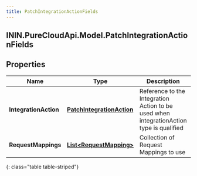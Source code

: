 ```yaml
---
title: PatchIntegrationActionFields
---
```

## ININ.PureCloudApi.Model.PatchIntegrationActionFields

## Properties

|Name | Type | Description | Notes|
|------------ | ------------- | ------------- | -------------|
| **IntegrationAction** | [**PatchIntegrationAction**](PatchIntegrationAction.html) | Reference to the Integration Action to be used when integrationAction type is qualified | [optional] |
| **RequestMappings** | [**List&lt;RequestMapping&gt;**](RequestMapping.html) | Collection of Request Mappings to use | [optional] |
{: class="table table-striped"}


